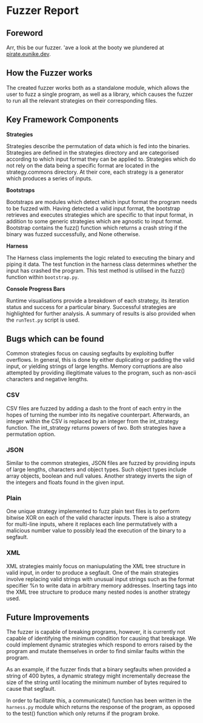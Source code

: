 # Fuzzer Report
## Foreword
 
Arr, this be our fuzzer. 'ave a look at the booty we plundered at [pirate.eunike.dev](https://pirate.eunike.dev).

## How the Fuzzer works

The created fuzzer works both as a standalone module, which allows the user to fuzz a single program, as well as a library, which causes the fuzzer to run all the relevant strategies on their corresponding files.

## Key Framework Components

**Strategies**

Strategies describe the permutation of data which is fed into the binaries. Strategies are defined in the strategies directory and are categorised according to which input format they can be applied to. Strategies which do not rely on the data being a specific format are located in the strategy.commons directory. At their core, each strategy is a generator which produces a series of inputs.

**Bootstraps**

Bootstraps are modules which detect which input format the program needs to be fuzzed with. Having detected a valid input format, the bootstrap retrieves and executes strategies which are specific to that input format, in addition to some generic strategies which are agnostic to input format. Bootstrap contains the fuzz() function which returns a crash string if the binary was fuzzed successfully, and None otherwise.

**Harness**

The Harness class implements the logic related to executing the binary and piping it data. The test function in the harness class determines whether the input has crashed the program. This test method is utilised in the fuzz() function within `bootstrap.py`.

**Console Progress Bars**

Runtime visualisations provide a breakdown of each strategy, its iteration status and success for a particular binary. Successful strategies are highlighted for further analysis. A summary of results is also provided when the `runTest.py` script is used.

## Bugs which can be found

Common strategies focus on causing segfaults by exploiting buffer overflows. In general, this is done by either duplicating or padding the valid input, or yielding strings of large lengths. Memory corruptions are also attempted by providing illegitimate values to the program, such as non-ascii characters and negative lengths.

### CSV
CSV files are fuzzed by adding a dash to the front of each entry in the hopes of turning the number into its negative counterpart. Afterwards, an integer within the CSV is replaced by an integer from the int_strategy function. The int_strategy returns powers of two. Both strategies have a permutation option.

### JSON
Similar to the common strategies, JSON files are fuzzed by providing inputs of large lengths, characters and object types. Such object types include array objects, boolean and null values. Another strategy inverts the sign of the integers and floats found in the given input.

### Plain
One unique strategy implemented to fuzz plain text files is to perform bitwise XOR on each of the valid character inputs. There is also a strategy for multi-line inputs, where it replaces each line permutatively with a malicious number value to possibly lead the execution of the binary to a segfault.

### XML

XML strategies mainly focus on maniupulating the XML tree structure in valid input, in order to produce a segfault. One of the main strategies involve replacing valid strings with unusual input strings such as the format specifier %n to write data in arbitrary memory addresses. Inserting tags into the XML tree structure to produce many nested nodes is another strategy used.

## Future Improvements

The fuzzer is capable of breaking programs, however, it is currently not capable of identifying the minimum condition for causing that breakage. We could implement dynamic strategies which respond to errors raised by the program and mutate themselves in order to find similar faults within the program.

As an example, if the fuzzer finds that a binary segfaults when provided a string of 400 bytes, a dynamic strategy might incrementally decrease the size of the string until locating the minimum number of bytes required to cause that segfault.

In order to facilitate this, a communicate() function has been written in the `harness.py` module which returns the response of the program, as opposed to the test() function which only returns if the program broke.
